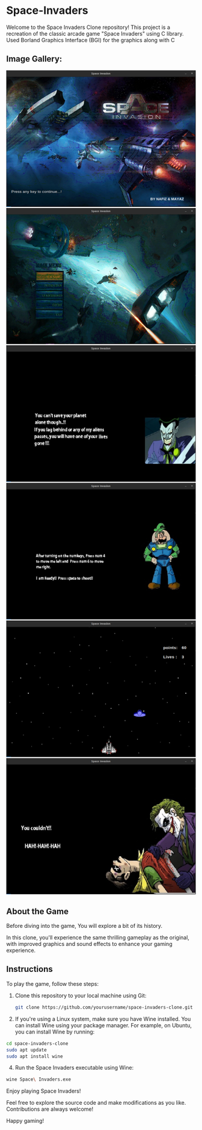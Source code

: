 # Space-Invaders

Welcome to the Space Invaders Clone repository! This project is a recreation of the classic arcade game "Space Invaders" using C library.
Used Borland Graphics Interface (BGI) for the graphics along with C


## Image Gallery:
![Image 1](https://github.com/nafiz-hossain/Space-Invaders/blob/master/screenshot/Screenshot00.png)
![Image 2](https://github.com/nafiz-hossain/Space-Invaders/blob/master/screenshot/Screenshot01.png)
![Image 3](https://github.com/nafiz-hossain/Space-Invaders/blob/master/screenshot/Screenshot02.png)
![Image 4](https://github.com/nafiz-hossain/Space-Invaders/blob/master/screenshot/Screenshot03.png)
![Image 5](https://github.com/nafiz-hossain/Space-Invaders/blob/master/screenshot/Screenshot04.png)
![Image 6](https://github.com/nafiz-hossain/Space-Invaders/blob/master/screenshot/Screenshot05.png)

## About the Game

Before diving into the game, You will explore a bit of its history.

In this clone, you'll experience the same thrilling gameplay as the original, with improved graphics and sound effects to enhance your gaming experience.

## Instructions

To play the game, follow these steps:

1. Clone this repository to your local machine using Git:

   ```bash
   git clone https://github.com/yourusername/space-invaders-clone.git


3. If you're using a Linux system, make sure you have Wine installed. You can install Wine using your package manager. For example, on Ubuntu, you can install Wine by running:


```bash
cd space-invaders-clone
sudo apt update
sudo apt install wine
```

4. Run the Space Invaders executable using Wine:

```bash
wine Space\ Invaders.exe
```

Enjoy playing Space Invaders!

Feel free to explore the source code and make modifications as you like. Contributions are always welcome!

Happy gaming!